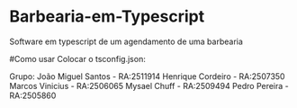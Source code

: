 # Barbearia-em-Typescript
Software em typescript de um agendamento de uma barbearia

#Como usar
Colocar o tsconfig.json:


Grupo:
João Miguel Santos - RA:2511914
Henrique Cordeiro - RA:2507350
Marcos Vinicius - RA:2506065
Mysael Chuff - RA:2509494
Pedro Pereira - RA:2505860
